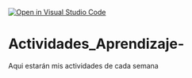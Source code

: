 [![Open in Visual Studio Code](https://classroom.github.com/assets/open-in-vscode-c66648af7eb3fe8bc4f294546bfd86ef473780cde1dea487d3c4ff354943c9ae.svg)](https://classroom.github.com/online_ide?assignment_repo_id=8478694&assignment_repo_type=AssignmentRepo)
# Actividades_Aprendizaje-
Aqui estarán mis actividades de cada semana
